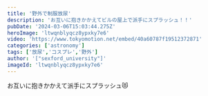 ```yaml
---
title: '野外で制服放尿'
description: 'お互いに抱きかかえてビルの屋上で派手にスプラッシュ！！'
pubDate: '2024-03-06T15:03:44.275Z'
heroImage: 'ltwqnblyqcz8ypxky7e6'
video: 'https://www.tokyomotion.net/embed/40a60787f19512372871'
categories: ['astronomy']
tags: ['放尿','コスプレ','野外']
author: '["sexford_university"]'
imageId: 'ltwqnblyqcz8ypxky7e6'
---
```


お互いに抱きかかえて派手にスプラッシュ😻




